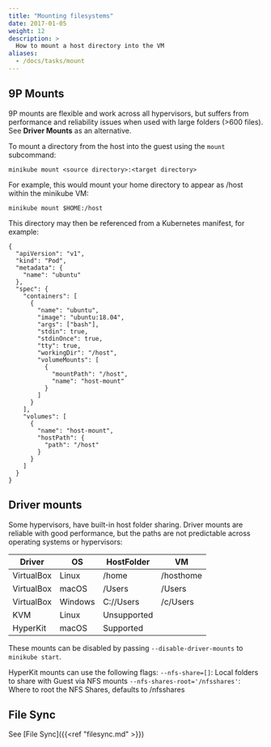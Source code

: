 ```yaml
---
title: "Mounting filesystems"
date: 2017-01-05
weight: 12
description: >
  How to mount a host directory into the VM
aliases:
  - /docs/tasks/mount
---
```


## 9P Mounts

9P mounts are flexible and work across all hypervisors, but suffers from performance and reliability issues when used with large folders (>600 files). See **Driver Mounts** as an alternative.

To mount a directory from the host into the guest using the `mount` subcommand:

```shell
minikube mount <source directory>:<target directory>
```

For example, this would mount your home directory to appear as /host within the minikube VM:

```shell
minikube mount $HOME:/host
```

This directory may then be referenced from a Kubernetes manifest, for example:

```shell
{
  "apiVersion": "v1",
  "kind": "Pod",
  "metadata": {
    "name": "ubuntu"
  },
  "spec": {
    "containers": [
      {
        "name": "ubuntu",
        "image": "ubuntu:18.04",
        "args": ["bash"],
        "stdin": true,
        "stdinOnce": true,
        "tty": true,
        "workingDir": "/host",
        "volumeMounts": [
          {
            "mountPath": "/host",
            "name": "host-mount"
          }
        ]
      }
    ],
    "volumes": [
      {
        "name": "host-mount",
        "hostPath": {
          "path": "/host"
        }
      }
    ]
  }
}
```

## Driver mounts

Some hypervisors, have built-in host folder sharing. Driver mounts are reliable with good performance, but the paths are not predictable across operating systems or hypervisors:

| Driver | OS | HostFolder | VM |
| --- | --- | --- | --- |
| VirtualBox | Linux | /home | /hosthome |
| VirtualBox | macOS | /Users | /Users |
| VirtualBox | Windows | C://Users | /c/Users |
| KVM | Linux | Unsupported | |
| HyperKit | macOS | Supported |  |

These mounts can be disabled by passing `--disable-driver-mounts` to `minikube start`.

HyperKit mounts can use the following flags:
`--nfs-share=[]`: Local folders to share with Guest via NFS mounts
`--nfs-shares-root='/nfsshares'`: Where to root the NFS Shares, defaults to /nfsshares

## File Sync

See [File Sync]({{<ref "filesync.md" >}})
